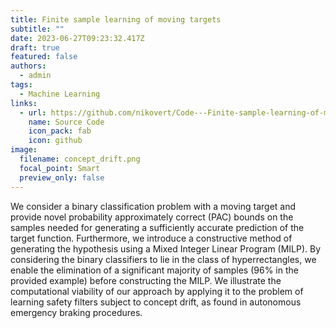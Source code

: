 ```yaml
---
title: Finite sample learning of moving targets
subtitle: ""
date: 2023-06-27T09:23:32.417Z
draft: true
featured: false
authors:
  - admin
tags:
  - Machine Learning
links:
  - url: https://github.com/nikovert/Code---Finite-sample-learning-of-moving-targets
    name: Source Code
    icon_pack: fab
    icon: github
image:
  filename: concept_drift.png
  focal_point: Smart
  preview_only: false
---
```

We consider a binary classification problem with a moving target and provide novel probability approximately correct (PAC) bounds on the samples needed for generating a sufficiently accurate prediction of the target function. Furthermore, we introduce a constructive method of generating the hypothesis using a Mixed Integer Linear Program (MILP). By considering the binary classifiers to lie in the class of hyperrectangles, we enable the elimination of a significant majority of samples (96% in the provided example) before constructing the MILP. We illustrate the computational viability of our approach by applying it to the problem of learning safety filters subject to concept drift, as found in autonomous emergency braking procedures.